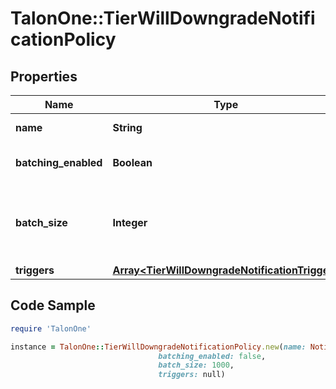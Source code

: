 # TalonOne::TierWillDowngradeNotificationPolicy

## Properties

Name | Type | Description | Notes
------------ | ------------- | ------------- | -------------
**name** | **String** | The name of the notification. | 
**batching_enabled** | **Boolean** | Indicates whether batching is activated. | [optional] [default to true]
**batch_size** | **Integer** | The required size of each batch of data. This value applies only when &#x60;batchingEnabled&#x60; is &#x60;true&#x60;. | [optional] 
**triggers** | [**Array&lt;TierWillDowngradeNotificationTrigger&gt;**](TierWillDowngradeNotificationTrigger.md) |  | 

## Code Sample

```ruby
require 'TalonOne'

instance = TalonOne::TierWillDowngradeNotificationPolicy.new(name: Notification to Google,
                                 batching_enabled: false,
                                 batch_size: 1000,
                                 triggers: null)
```



